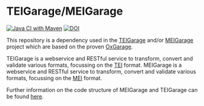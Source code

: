 # TEIGarage/MEIGarage 

[![Java CI with Maven](https://github.com/TEIC/ege-webclient/actions/workflows/maven.yml/badge.svg)](https://github.com/TEIC/ege-webclient/actions/workflows/maven.yml) [![DOI](https://zenodo.org/badge/DOI/10.5281/zenodo.10559394.svg)](https://doi.org/10.5281/zenodo.10559394)

This repository is a dependency used in the [TEIGarage](https://github.com/TEIC/TEIGarage) and/or [MEIGarage](https://github.com/Edirom/MEIGarage) project which are based on the proven [OxGarage](https://github.com/TEIC/oxgarage). 

TEIGarage is a webservice and RESTful service to transform, convert and validate various formats, focussing on the [TEI](https://tei-c.org/) format.
MEIGarage is a webservice and RESTful service to transform, convert and validate various formats, focussing on the [MEI](https://music-encoding.org/) format.

Further information on the code structure of MEIGarage and TEIGarage can be found [here](https://github.com/Edirom/MEIGarage/blob/main/doc/code-structure.md). 



